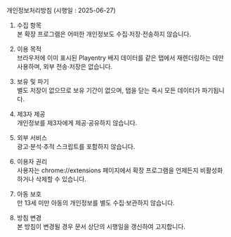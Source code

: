 개인정보처리방침 (시행일 : 2025-06-27)

1. 수집 항목  
   본 확장 프로그램은 어떠한 개인정보도 수집·저장·전송하지 않습니다.

2. 이용 목적  
   브라우저에 이미 표시된 Playentry 배지 데이터를 같은 탭에서 재렌더링하는 데만 사용하며, 외부 전송·저장은 없습니다.

3. 보유 및 파기  
   별도 저장이 없으므로 보유 기간이 없으며, 탭을 닫는 즉시 모든 데이터가 파기됩니다.

4. 제3자 제공  
   개인정보를 제3자에게 제공·공유하지 않습니다.

5. 외부 서비스  
   광고·분석·추적 스크립트를 포함하지 않습니다.

6. 이용자 권리  
   사용자는 chrome://extensions 페이지에서 확장 프로그램을 언제든지 비활성화하거나 삭제할 수 있습니다.

7. 아동 보호  
   만 13세 미만 아동의 개인정보를 별도 수집·보관하지 않습니다.

8. 방침 변경  
   본 방침이 변경될 경우 문서 상단의 시행일을 갱신하여 고지합니다.
